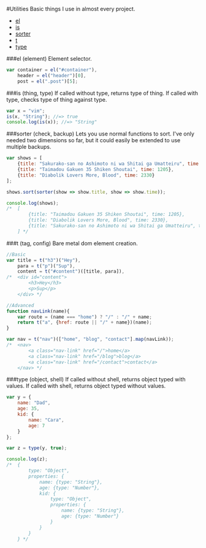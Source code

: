 #Utilities
Basic things I use in almost every project.

* [el](#el-element)
* [is](#is-thing-type)
* [sorter](#sorter-check-backup)
* [t](#t-tag-config)
* [type](#type-object-shell)

###el (element)
Element selector.

```javascript
var container = el("#container"),
    header = el("header")[0],
    post = el(".post")[5];
```

###is (thing, type)
If called without type, returns type of thing. If called with type, checks type of thing against type.

```javascript
var x = "vim";
is(x, "String"); //=> true
console.log(is(x)); //=> "String"
```

###sorter (check, backup)
Lets you use normal functions to sort. I've only needed two dimensions so far, but it could easily be extended to use multiple backups.

```javascript
var shows = [
    {title: "Sakurako-san no Ashimoto ni wa Shitai ga Umatteiru", time: 2330},
    {title: "Taimadou Gakuen 35 Shiken Shoutai", time: 1205},
    {title: "Diabolik Lovers More, Blood", time: 2330}
];

shows.sort(sorter(show => show.title, show => show.time));

console.log(shows);
/*  [
        {title: "Taimadou Gakuen 35 Shiken Shoutai", time: 1205},
        {title: "Diabolik Lovers More, Blood", time: 2330},
        {title: "Sakurako-san no Ashimoto ni wa Shitai ga Umatteiru", time: 2330},
    ] */

```

###t (tag, config)
Bare metal dom element creation.

```javascript
//Basic
var title = t("h3")("Hey"),
    para = t("p")("Sup"),
    content = t("#content")([title, para]),
/*  <div id="content">
        <h3>Hey</h3>
        <p>Sup</p>
    </div> */

//Advanced
function navLink(name){
    var route = (name === "home") ? "/" : "/" + name;
    return t("a", {href: route || "/" + name})(name);
}

var nav = t("nav")(["home", "blog", "contact"].map(navLink));
/*  <nav>
        <a class="nav-link" href="/">home</a>
        <a class="nav-link" href="/blog">blog</a>
        <a class="nav-link" href="/contact">contact</a>
    </nav> */
```

###type (object, shell)
If called without shell, returns object typed with values. If called with shell, returns object typed without values.

```javascript
var y = {
    name: "Dad",
    age: 35,
    kid: {
        name: "Cara",
        age: 7
    }
};

var z = type(y, true);

console.log(z);
/*  {
        type: "Object",
        properties: {
            name: {type: "String"},
            age: {type: "Number"},
            kid: {
                type: "Object",
                properties: {
                    name: {type: "String"},
                    age: {type: "Number"}
                }
            }
        }
    } */
```


